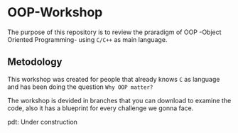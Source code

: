 # OOP-Workshop

The purpose of this repository is to review the praradigm of OOP -Object Oriented Programming- using `C/C++` as main language.

## Metodology

This workshop was created for people that already knows `C` as language and has been doing the question ```Why OOP matter?```

The workshop is devided in branches that you can download to examine the code, also it has a blueprint for every challenge we gonna face.

pdt: Under construction